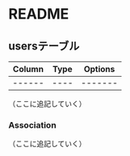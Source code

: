 # README


## usersテーブル

|Column|Type|Options|
|------|----|-------|
|------|----|-------|
（ここに追記していく）


### Association
（ここに追記していく）
